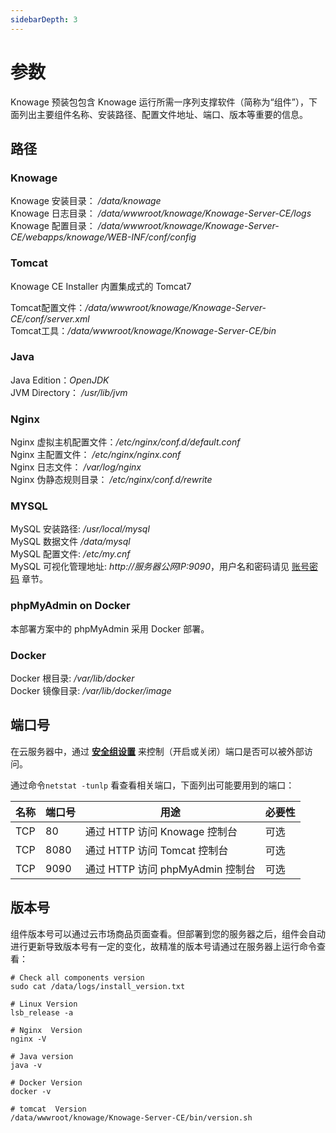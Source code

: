 ```yaml
---
sidebarDepth: 3
---
```


# 参数

Knowage 预装包包含 Knowage 运行所需一序列支撑软件（简称为“组件”），下面列出主要组件名称、安装路径、配置文件地址、端口、版本等重要的信息。

## 路径

### Knowage

Knowage 安装目录： */data/knowage*  
Knowage 日志目录： */data/wwwroot/knowage/Knowage-Server-CE/logs*  
Knowage 配置目录： */data/wwwroot/knowage/Knowage-Server-CE/webapps/knowage/WEB-INF/conf/config*

### Tomcat

Knowage CE Installer 内置集成式的 Tomcat7  

Tomcat配置文件：*/data/wwwroot/knowage/Knowage-Server-CE/conf/server.xml*  
Tomcat工具：*/data/wwwroot/knowage/Knowage-Server-CE/bin*

### Java

Java Edition：*OpenJDK*  
JVM Directory： */usr/lib/jvm*  

### Nginx

Nginx 虚拟主机配置文件：*/etc/nginx/conf.d/default.conf*  
Nginx 主配置文件： */etc/nginx/nginx.conf*  
Nginx 日志文件： */var/log/nginx*  
Nginx 伪静态规则目录： */etc/nginx/conf.d/rewrite*

### MYSQL

MySQL 安装路径: */usr/local/mysql*  
MySQL 数据文件 */data/mysql*  
MySQL 配置文件: */etc/my.cnf*    
MySQL 可视化管理地址: *http://服务器公网IP:9090*，用户名和密码请见 [账号密码](/zh/stack-accounts.md) 章节。

### phpMyAdmin on Docker

本部署方案中的 phpMyAdmin 采用 Docker 部署。

### Docker

Docker 根目录: */var/lib/docker*  
Docker 镜像目录: */var/lib/docker/image*   

## 端口号

在云服务器中，通过 **[安全组设置](https://support.websoft9.com/docs/faq/zh/tech-instance.html)** 来控制（开启或关闭）端口是否可以被外部访问。 

通过命令`netstat -tunlp` 看查看相关端口，下面列出可能要用到的端口：

| 名称 | 端口号 | 用途 |  必要性 |
| --- | --- | --- | --- |
| TCP | 80 | 通过 HTTP 访问 Knowage 控制台 | 可选 |
| TCP | 8080 | 通过 HTTP 访问 Tomcat 控制台 | 可选 |
| TCP | 9090 | 通过 HTTP 访问 phpMyAdmin 控制台 | 可选 |

## 版本号

组件版本号可以通过云市场商品页面查看。但部署到您的服务器之后，组件会自动进行更新导致版本号有一定的变化，故精准的版本号请通过在服务器上运行命令查看：

```shell
# Check all components version
sudo cat /data/logs/install_version.txt

# Linux Version
lsb_release -a

# Nginx  Version
nginx -V

# Java version
java -v

# Docker Version
docker -v

# tomcat  Version
/data/wwwroot/knowage/Knowage-Server-CE/bin/version.sh
```